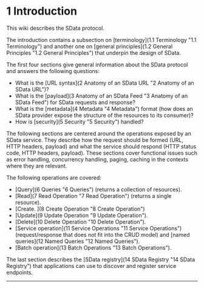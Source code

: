 # 1 Introduction

This wiki describes the SData protocol.

The introduction contains a subsection on [terminology](1.1 Terminology "1.1 Terminology") and another one on [general principles](1.2 General Principles "1.2 General Principles") that underpin the design of SData.

The first four sections give general information about the SData protocol and answers the following questions:

*   What is the [URL syntax](2 Anatomy of an SData URL "2  Anatomy of an SData URL")?
*   What is the [payload](3 Anatomy of an SData Feed "3 Anatomy of an SData Feed") for SData requests and response?
*   What is the [metadata](4 Metadata "4 Metadata") format (how does an SData provider expose the structure of the resources to its consumer)?
*   How is [security](5 Security "5 Security") handled?

The following sections are centered around the operations exposed by an SData service. They describe how the request should be formed (URL, HTTP headers, payload) and what the service should respond (HTTP status code, HTTP headers, payload). These sections cover functional issues such as error handling, concurrency handling, paging, caching in the contexts where they are relevant.

The following operations are covered:

*   [Query](6 Queries "6 Queries") (returns a collection of resources).
*   [Read](7 Read Operation "7 Read Operation") (returns a single resource).
*   [Create. ](8 Create Operation "8 Create Operation")
*   [Update](9 Update Operation "9 Update Operation").
*   [Delete](10 Delete Operation "10 Delete Operation").
*   [Service operation](11 Service Operations "11 Service Operations") (request/response that does not fit into the CRUD model) and [named queries](12 Named Queries "12 Named Queries").
*   [Batch operation](13 Batch Operations "13 Batch Operations").

The last section describes the [SData registry](14 SData Registry "14 SData Registry")
that applications can use to discover and register service endpoints.

* * *

